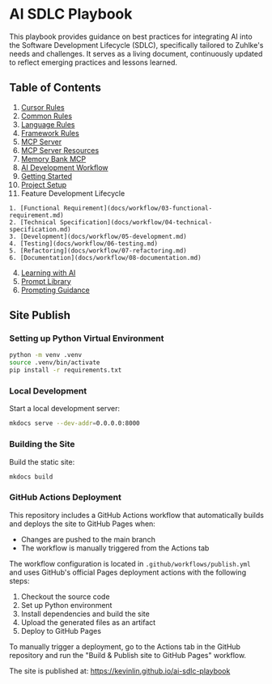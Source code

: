 # AI SDLC Playbook

This playbook provides guidance on best practices for integrating AI into the Software Development Lifecycle (SDLC), specifically tailored to Zuhlke's needs and challenges. It serves as a living document, continuously updated to reflect emerging practices and lessons learned.

## Table of Contents

1. [Cursor Rules](docs/cursor-rules/README.md)
  1. [Common Rules](docs/cursor-rules/common/README.md)
  2. [Language Rules](docs/cursor-rules/languages/README.md)
  3. [Framework Rules](docs/cursor-rules/frameworks/README.md)
2. [MCP Server](docs/mcp-server/README.md)
  1. [MCP Server Resources](docs/mcp-server/mcp-server-resources.md)
  2. [Memory Bank MCP](docs/mcp-server/memory-bank.md)
3. [AI Development Workflow](docs/workflow/README.md)
  1. [Getting Started](docs/workflow/01-getting-started.md)
  2. [Project Setup](docs/workflow/02-project-setup.md)
  3. Feature Development Lifecycle

    1. [Functional Requirement](docs/workflow/03-functional-requirement.md)
    2. [Technical Specification](docs/workflow/04-technical-specification.md)
    3. [Development](docs/workflow/05-development.md)
    4. [Testing](docs/workflow/06-testing.md)
    5. [Refactoring](docs/workflow/07-refactoring.md)
    6. [Documentation](docs/workflow/08-documentation.md)
  4. [Learning with AI](docs/workflow/09-learning.md)
4. [Prompt Library](docs/prompt-library/README.md)
  1. [Prompting Guidance](docs/prompt-library/prompting-guidance.md)

## Site Publish

### Setting up Python Virtual Environment

```bash
python -m venv .venv
source .venv/bin/activate
pip install -r requirements.txt
```

### Local Development

Start a local development server:

```bash
mkdocs serve --dev-addr=0.0.0.0:8000
```

### Building the Site

Build the static site:

```bash
mkdocs build
```

### GitHub Actions Deployment

This repository includes a GitHub Actions workflow that automatically builds and deploys the site to GitHub Pages when:

- Changes are pushed to the main branch
- The workflow is manually triggered from the Actions tab

The workflow configuration is located in `.github/workflows/publish.yml` and uses GitHub's official Pages deployment actions with the following steps:

1. Checkout the source code
2. Set up Python environment
3. Install dependencies and build the site
4. Upload the generated files as an artifact
5. Deploy to GitHub Pages

To manually trigger a deployment, go to the Actions tab in the GitHub repository and run the "Build & Publish site to GitHub Pages" workflow.

The site is published at: https://kevinlin.github.io/ai-sdlc-playbook